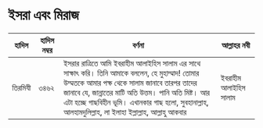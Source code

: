 # ইসরা এবং মিরাজ
|হাদিস|হাদিস নম্বর|বর্ণনা|আল্লাহর নবী|
|---|---|---|---|
|তিরমিযী|৩৪৬২|ইসরার রাত্রিতে আমি ইবরাহীম আলাইহিস সালাম এর সাথে সাক্ষাৎ করি। তিনি আমাকে বললেন, হে মুহাম্মাদ! তোমার উম্মতকে আমার পক্ষ থেকে সালাম জানাবে তারপর তাদের জানাবে যে, জান্নাতের মাটি অতি উত্তম। পানি অতি মিষ্ট। আর এটা হচ্ছে গাছবিহীন ভূমি। এখানকার গাছ হলো, সুবহানাল্লাহ, আলহামদুলিল্লাহ, লা ইলাহা ইল্লাল্লাহ, আল্লাহু আকবার|ইবরাহীম আলাইহিস সালাম|
